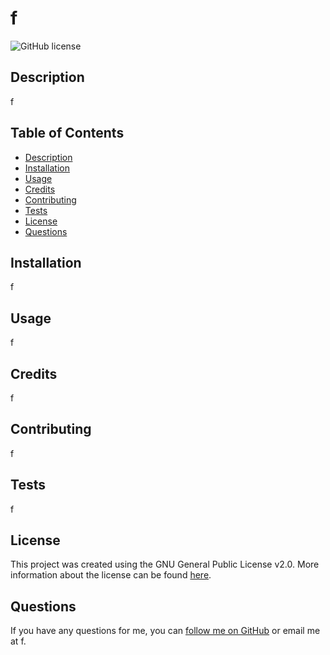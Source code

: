 # f

![GitHub license](https://img.shields.io/badge/License-GPL_v2-blue.svg)

## Description
f

## Table of Contents
- [Description](#description)
- [Installation](#installation)
- [Usage](#usage)
- [Credits](#credits)
- [Contributing](#contributing)
- [Tests](#tests)
- [License](#license)
- [Questions](#questions)

## Installation
f

## Usage
f

## Credits
f

## Contributing
f

## Tests
f

## License
This project was created using the GNU General Public License v2.0. More information about the license can be found [here](https://www.gnu.org/licenses/old-licenses/gpl-2.0.en.html).

## Questions
If you have any questions for me, you can [follow me on GitHub](https://github.com/f) or email me at f.
